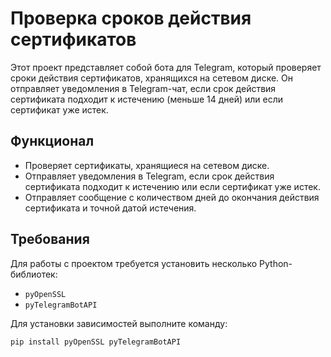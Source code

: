 # Проверка сроков действия сертификатов

Этот проект представляет собой бота для Telegram, который проверяет сроки действия сертификатов, хранящихся на сетевом диске. Он отправляет уведомления в Telegram-чат, если срок действия сертификата подходит к истечению (меньше 14 дней) или если сертификат уже истек.

## Функционал

- Проверяет сертификаты, хранящиеся на сетевом диске.
- Отправляет уведомления в Telegram, если срок действия сертификата подходит к истечению или если сертификат уже истек.
- Отправляет сообщение с количеством дней до окончания действия сертификата и точной датой истечения.
  
## Требования

Для работы с проектом требуется установить несколько Python-библиотек:

- `pyOpenSSL`
- `pyTelegramBotAPI`

Для установки зависимостей выполните команду:

```bash
pip install pyOpenSSL pyTelegramBotAPI
